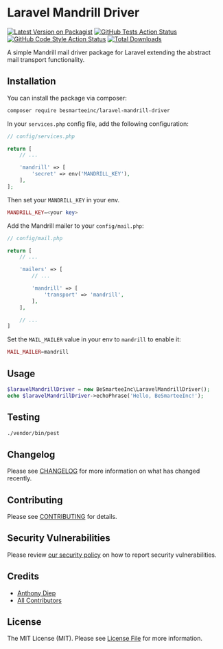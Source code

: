 # Laravel Mandrill Driver

[![Latest Version on Packagist](https://img.shields.io/packagist/v/besmarteeinc/laravel-mandrill-driver.svg?style=flat-square)](https://packagist.org/packages/besmarteeinc/laravel-mandrill-driver)
[![GitHub Tests Action Status](https://img.shields.io/github/actions/workflow/status/besmarteeinc/laravel-mandrill-driver/run-tests.yml?branch=main&label=tests&style=flat-square)](https://github.com/besmarteeinc/laravel-mandrill-driver/actions?query=workflow%3Arun-tests+branch%3Amain)
[![GitHub Code Style Action Status](https://img.shields.io/github/actions/workflow/status/besmarteeinc/laravel-mandrill-driver/fix-php-code-style-issues.yml?branch=main&label=code%20style&style=flat-square)](https://github.com/besmarteeinc/laravel-mandrill-driver/actions?query=workflow%3A"Fix+PHP+code+style+issues"+branch%3Amain)
[![Total Downloads](https://img.shields.io/packagist/dt/besmarteeinc/laravel-mandrill-driver.svg?style=flat-square)](https://packagist.org/packages/besmarteeinc/laravel-mandrill-driver)

A simple Mandrill mail driver package for Laravel extending the abstract mail transport functionality.

## Installation

You can install the package via composer:

```bash
composer require besmarteeinc/laravel-mandrill-driver
```

In your `services.php` config file, add the following configuration:

```php
// config/services.php

return [
    // ...

    'mandrill' => [
        'secret' => env('MANDRILL_KEY'),
    ],
];
```

Then set your `MANDRILL_KEY` in your env.
```php
MANDRILL_KEY=<your key>
```

Add the Mandrill mailer to your `config/mail.php`:

```php
// config/mail.php

return [
    // ...

    'mailers' => [
        // ...

        'mandrill' => [
            'transport' => 'mandrill',
        ],
    ],

    // ...
]
```

Set the `MAIL_MAILER` value in your env to `mandrill` to enable it:
```php
MAIL_MAILER=mandrill
```

## Usage

```php
$laravelMandrillDriver = new BeSmarteeInc\LaravelMandrillDriver();
echo $laravelMandrillDriver->echoPhrase('Hello, BeSmarteeInc!');
```

## Testing

```bash
./vendor/bin/pest
```

## Changelog

Please see [CHANGELOG](CHANGELOG.md) for more information on what has changed recently.

## Contributing

Please see [CONTRIBUTING](CONTRIBUTING.md) for details.

## Security Vulnerabilities

Please review [our security policy](../../security/policy) on how to report security vulnerabilities.

## Credits

- [Anthony Diep](https://github.com/BeSmarteeInc)
- [All Contributors](../../contributors)

## License

The MIT License (MIT). Please see [License File](LICENSE.md) for more information.

